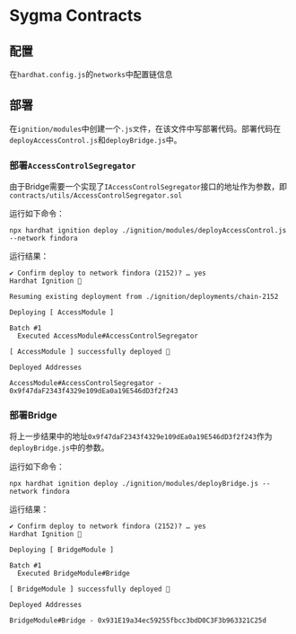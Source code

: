 # Sygma Contracts

## 配置

在`hardhat.config.js`的`networks`中配置链信息

## 部署

在`ignition/modules`中创建一个`.js文`件，在该文件中写部署代码。部署代码在`deployAccessControl.js`和`deployBridge.js`中。

### 部署`AccessControlSegregator`

由于Bridge需要一个实现了`IAccessControlSegregator`接口的地址作为参数，即`contracts/utils/AccessControlSegregator.sol`

运行如下命令：

```
npx hardhat ignition deploy ./ignition/modules/deployAccessControl.js --network findora
```

运行结果：

```
✔ Confirm deploy to network findora (2152)? … yes
Hardhat Ignition 🚀

Resuming existing deployment from ./ignition/deployments/chain-2152

Deploying [ AccessModule ]

Batch #1
  Executed AccessModule#AccessControlSegregator

[ AccessModule ] successfully deployed 🚀

Deployed Addresses

AccessModule#AccessControlSegregator - 0x9f47daF2343f4329e109dEa0a19E546dD3f2f243
```

### 部署Bridge

将上一步结果中的地址`0x9f47daF2343f4329e109dEa0a19E546dD3f2f243`作为`deployBridge.js`中的参数。

运行如下命令：

```
npx hardhat ignition deploy ./ignition/modules/deployBridge.js --network findora
```

运行结果：

```
✔ Confirm deploy to network findora (2152)? … yes
Hardhat Ignition 🚀

Deploying [ BridgeModule ]

Batch #1
  Executed BridgeModule#Bridge

[ BridgeModule ] successfully deployed 🚀

Deployed Addresses

BridgeModule#Bridge - 0x931E19a34ec59255fbcc3bdD0C3F3b963321C25d
```

